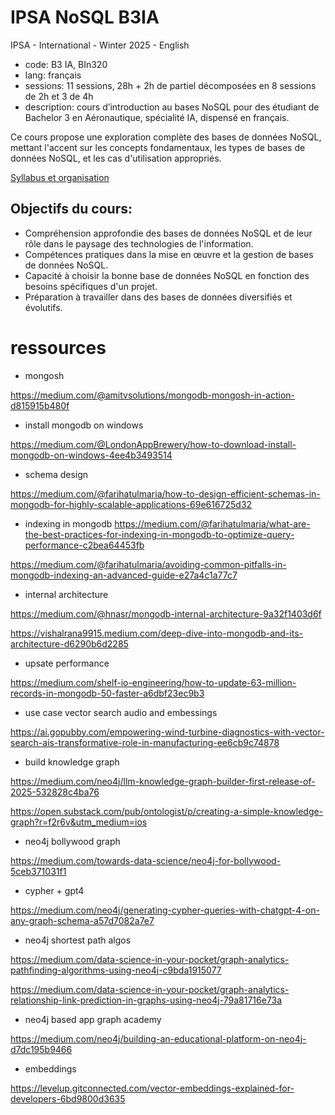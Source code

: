 # IPSA NoSQL B3IA

IPSA - International - Winter 2025 - English

- code: B3 IA, BIn320
- lang: français
- sessions: 11 sessions, 28h + 2h de partiel décomposées en 8 sessions de 2h et 3 de 4h
- description: cours d’introduction au bases NoSQL pour des étudiant de Bachelor 3 en Aéronautique, spécialité IA, dispensé en français.

Ce cours propose une exploration complète des bases de données NoSQL, mettant l'accent sur les concepts fondamentaux, les types de bases de données NoSQL, et les cas d'utilisation appropriés.


[Syllabus et organisation](https://docs.google.com/document/d/1IHEsvdrlGsvzYJ1z6L85tbfAdEIWmO2fxYAsfqfg8_Y/edit?tab=t.0)

## Objectifs du cours:

- Compréhension approfondie des bases de données NoSQL et de leur rôle dans le paysage des technologies de l'information.
- Compétences pratiques dans la mise en œuvre et la gestion de bases de données NoSQL.
- Capacité à choisir la bonne base de données NoSQL en fonction des besoins spécifiques d'un projet.
- Préparation à travailler dans des bases de données diversifiés et évolutifs.

# ressources 

- mongosh

https://medium.com/@amitvsolutions/mongodb-mongosh-in-action-d815915b480f

- install mongodb on windows 

https://medium.com/@LondonAppBrewery/how-to-download-install-mongodb-on-windows-4ee4b3493514

- schema design 

https://medium.com/@farihatulmaria/how-to-design-efficient-schemas-in-mongodb-for-highly-scalable-applications-69e616725d32

- indexing in mongodb 
https://medium.com/@farihatulmaria/what-are-the-best-practices-for-indexing-in-mongodb-to-optimize-query-performance-c2bea64453fb

https://medium.com/@farihatulmaria/avoiding-common-pitfalls-in-mongodb-indexing-an-advanced-guide-e27a4c1a77c7


- internal architecture

https://medium.com/@hnasr/mongodb-internal-architecture-9a32f1403d6f

https://vishalrana9915.medium.com/deep-dive-into-mongodb-and-its-architecture-d6290b6d2285

- upsate performance 

https://medium.com/shelf-io-engineering/how-to-update-63-million-records-in-mongodb-50-faster-a6dbf23ec9b3


- use case vector search audio and embessings 

https://ai.gopubby.com/empowering-wind-turbine-diagnostics-with-vector-search-ais-transformative-role-in-manufacturing-ee6cb9c74878

- build knowledge graph

https://medium.com/neo4j/llm-knowledge-graph-builder-first-release-of-2025-532828c4ba76

https://open.substack.com/pub/ontologist/p/creating-a-simple-knowledge-graph?r=f2r6v&utm_medium=ios

- neo4j bollywood graph 

https://medium.com/towards-data-science/neo4j-for-bollywood-5ceb371031f1

- cypher + gpt4 

https://medium.com/neo4j/generating-cypher-queries-with-chatgpt-4-on-any-graph-schema-a57d7082a7e7

- neo4j shortest path algos 

https://medium.com/data-science-in-your-pocket/graph-analytics-pathfinding-algorithms-using-neo4j-c9bda1915077

https://medium.com/data-science-in-your-pocket/graph-analytics-relationship-link-prediction-in-graphs-using-neo4j-79a81716e73a

- neo4j based app  graph academy

https://medium.com/neo4j/building-an-educational-platform-on-neo4j-d7dc195b9466

- embeddings 

https://levelup.gitconnected.com/vector-embeddings-explained-for-developers-6bd9800d3635
